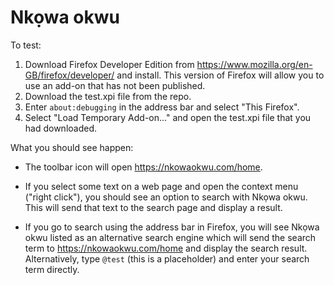 # Nkọwa okwu

To test:

1. Download Firefox Developer Edition from https://www.mozilla.org/en-GB/firefox/developer/ and install.  This version of Firefox will allow you to use an add-on that has not been published.
2. Download the test.xpi file from the repo.
3. Enter ```about:debugging``` in the address bar and select "This Firefox".
4. Select "Load Temporary Add-on..." and open the test.xpi file that you had downloaded.

What you should see happen:

- The toolbar icon will open https://nkowaokwu.com/home.

- If you select some text on a web page and open the context menu ("right click"), you should see an option to search with Nkọwa okwu.  This will send that text to the search page and display a result.

- If you go to search using the address bar in Firefox, you will see Nkọwa okwu listed as an alternative search engine which will send the search term to https://nkowaokwu.com/home and display the search result.  Alternatively, type ```@test``` (this is a placeholder) and enter your search term directly.
